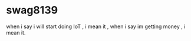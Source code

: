 # swag8139
when i say i will start doing IoT , i mean it , when i say im getting money , i mean it.
